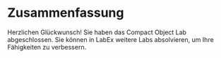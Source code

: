 # Zusammenfassung

Herzlichen Glückwunsch! Sie haben das Compact Object Lab abgeschlossen. Sie können in LabEx weitere Labs absolvieren, um Ihre Fähigkeiten zu verbessern.

